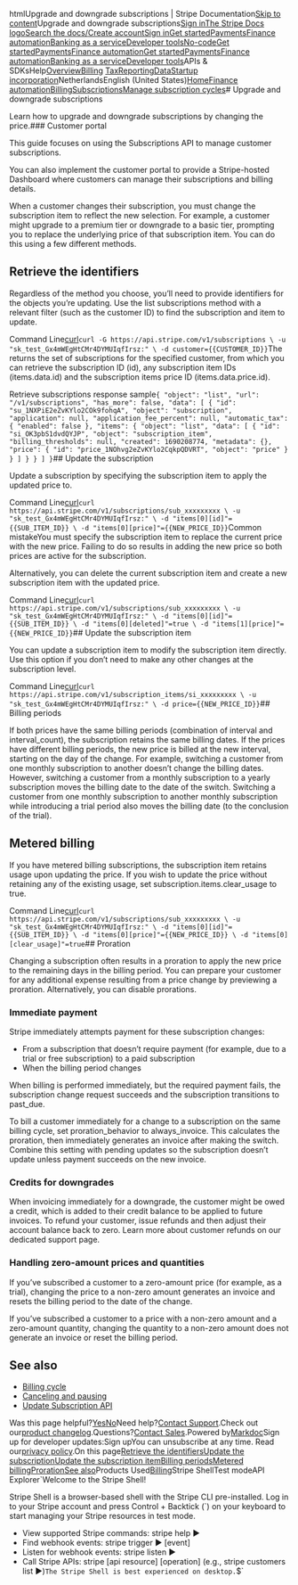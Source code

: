 htmlUpgrade and downgrade subscriptions | Stripe Documentation[Skip to content](#main-content)Upgrade and downgrade subscriptions[Sign in](https://dashboard.stripe.com/login?redirect=https%3A%2F%2Fdocs.stripe.com%2Fbilling%2Fsubscriptions%2Fupgrade-downgrade)[The Stripe Docs logo](/)[Search the docs/](#)[Create account](https://dashboard.stripe.com/register/billing)[Sign in](https://dashboard.stripe.com/login?redirect=https%3A%2F%2Fdocs.stripe.com%2Fbilling%2Fsubscriptions%2Fupgrade-downgrade)[Get started](/get-started)[Payments](/payments)[Finance automation](/finance-automation)[Banking as a service](/financial-services)[Developer tools](/development)[No-code](/no-code)[Get started](/get-started)[Payments](/payments)[Finance automation](/finance-automation)[](#)[Get started](/get-started)[Payments](/payments)[Finance automation](/finance-automation)[Banking as a service](/financial-services)[Developer tools](/development)[](#)APIs & SDKsHelp[Overview](/docs/finance-automation)[Billing](#)
[Tax](#)[Reporting](#)[Data](#)[Startup incorporation](#)NetherlandsEnglish (United States)[](#)[](#)[Home](/docs)[Finance automation](/docs/finance-automation)[Billing](/docs/billing)[Subscriptions](/docs/subscriptions)[Manage subscription cycles](/docs/billing/subscriptions/change)# Upgrade and downgrade subscriptions

Learn how to upgrade and downgrade subscriptions by changing the price.### Customer portal

This guide focuses on using the Subscriptions API to manage customer subscriptions.

You can also implement the customer portal to provide a Stripe-hosted Dashboard where customers can manage their subscriptions and billing details.

When a customer changes their subscription, you must change the subscription item to reflect the new selection. For example, a customer might upgrade to a premium tier or downgrade to a basic tier, prompting you to replace the underlying price of that subscription item. You can do this using a few different methods.

## Retrieve the identifiers

Regardless of the method you choose, you’ll need to provide identifiers for the objects you’re updating. Use the list subscriptions method with a relevant filter (such as the customer ID) to find the subscription and item to update.

Command Line[curl](#)`curl -G https://api.stripe.com/v1/subscriptions \
  -u "sk_test_Gx4mWEgHtCMr4DYMUIqfIrsz:" \
  -d customer={{CUSTOMER_ID}}`The returns the set of subscriptions for the specified customer, from which you can retrieve the subscription ID (id), any subscription item IDs (items.data.id) and the subscription items price ID (items.data.price.id).

Retrieve subscriptions response sample`{
  "object": "list",
  "url": "/v1/subscriptions",
  "has_more": false,
  "data": [
    {
      "id": "su_1NXPiE2eZvKYlo2COk9fohqA",
      "object": "subscription",
      "application": null,
      "application_fee_percent": null,
      "automatic_tax": {
        "enabled": false
      },
      "items": {
        "object": "list",
        "data": [
          {
            "id": "si_OK3pbS1dvdQYJP",
            "object": "subscription_item",
            "billing_thresholds": null,
            "created": 1690208774,
            "metadata": {},
            "price": {
              "id": "price_1NOhvg2eZvKYlo2CqkpQDVRT",
              "object": "price"
            }
          }
        ]
      }
    }
  ]
}`## Update the subscription

Update a subscription by specifying the subscription item to apply the updated price to.

Command Line[curl](#)`curl https://api.stripe.com/v1/subscriptions/sub_xxxxxxxxx \
  -u "sk_test_Gx4mWEgHtCMr4DYMUIqfIrsz:" \
  -d "items[0][id]"={{SUB_ITEM_ID}} \
  -d "items[0][price]"={{NEW_PRICE_ID}}`Common mistakeYou must specify the subscription item to replace the current price with the new price. Failing to do so results in adding the new price so both prices are active for the subscription.

Alternatively, you can delete the current subscription item and create a new subscription item with the updated price.

Command Line[curl](#)`curl https://api.stripe.com/v1/subscriptions/sub_xxxxxxxxx \
  -u "sk_test_Gx4mWEgHtCMr4DYMUIqfIrsz:" \
  -d "items[0][id]"={{SUB_ITEM_ID}} \
  -d "items[0][deleted]"=true \
  -d "items[1][price]"={{NEW_PRICE_ID}}`## Update the subscription item

You can update a subscription item to modify the subscription item directly. Use this option if you don’t need to make any other changes at the subscription level.

Command Line[curl](#)`curl https://api.stripe.com/v1/subscription_items/si_xxxxxxxxx \
  -u "sk_test_Gx4mWEgHtCMr4DYMUIqfIrsz:" \
  -d price={{NEW_PRICE_ID}}`## Billing periods

If both prices have the same billing periods (combination of interval and interval_count), the subscription retains the same billing dates. If the prices have different billing periods, the new price is billed at the new interval, starting on the day of the change. For example, switching a customer from one monthly subscription to another doesn’t change the billing dates. However, switching a customer from a monthly subscription to a yearly subscription moves the billing date to the date of the switch. Switching a customer from one monthly subscription to another monthly subscription while introducing a trial period also moves the billing date (to the conclusion of the trial).

## Metered billing

If you have metered billing subscriptions, the subscription item retains usage upon updating the price. If you wish to update the price without retaining any of the existing usage, set subscription.items.clear_usage to true.

Command Line[curl](#)`curl https://api.stripe.com/v1/subscriptions/sub_xxxxxxxxx \
  -u "sk_test_Gx4mWEgHtCMr4DYMUIqfIrsz:" \
  -d "items[0][id]"={{SUB_ITEM_ID}} \
  -d "items[0][price]"={{NEW_PRICE_ID}} \
  -d "items[0][clear_usage]"=true`## Proration

Changing a subscription often results in a proration to apply the new price to the remaining days in the billing period. You can prepare your customer for any additional expense resulting from a price change by previewing a proration. Alternatively, you can disable prorations.

### Immediate payment

Stripe immediately attempts payment for these subscription changes:

- From a subscription that doesn’t require payment (for example, due to a trial or free subscription) to a paid subscription
- When the billing period changes

When billing is performed immediately, but the required payment fails, the subscription change request succeeds and the subscription transitions to past_due.

To bill a customer immediately for a change to a subscription on the same billing cycle, set proration_behavior to always_invoice. This calculates the proration, then immediately generates an invoice after making the switch. Combine this setting with pending updates so the subscription doesn’t update unless payment succeeds on the new invoice.

### Credits for downgrades

When invoicing immediately for a downgrade, the customer might be owed a credit, which is added to their credit balance to be applied to future invoices. To refund your customer, issue refunds and then adjust their account balance back to zero. Learn more about customer refunds on our dedicated support page.

### Handling zero-amount prices and quantities

If you’ve subscribed a customer to a zero-amount price (for example, as a trial), changing the price to a non-zero amount generates an invoice and resets the billing period to the date of the change.

If you’ve subscribed a customer to a price with a non-zero amount and a zero-amount quantity, changing the quantity to a non-zero amount does not generate an invoice or reset the billing period.

## See also

- [Billing cycle](/billing/subscriptions/billing-cycle)
- [Canceling and pausing](/billing/subscriptions/cancel)
- [Update Subscription API](/api#update_subscription)

Was this page helpful?[Yes](#)[No](#)Need help?[Contact Support](https://support.stripe.com/).Check out our[product changelog](https://stripe.com/blog/changelog).Questions?[Contact Sales](https://stripe.com/contact/sales).Powered by[Markdoc](https://markdoc.dev)Sign up for developer updates:Sign upYou can unsubscribe at any time. Read our[privacy policy](https://stripe.com/privacy).On this page[Retrieve the identifiers](#retrieve-the-identifiers)[Update the subscription](#changing)[Update the subscription item](#update-the-subscription-item)[Billing periods](#billing-periods)[Metered billing](#metered-billing)[Proration](#proration)[See also](#see-also)Products Used[Billing](/billing)Stripe ShellTest modeAPI Explorer[](https://stripe.com/docs/stripe-cli#install)`Welcome to the Stripe Shell!

Stripe Shell is a browser-based shell with the Stripe CLI pre-installed. Log in to your
Stripe account and press Control + Backtick (`) on your keyboard to start managing your Stripe
resources in test mode.

- View supported Stripe commands: stripe help ▶️
- Find webhook events: stripe trigger ▶️ [event]
- Listen for webhook events: stripe listen ▶
- Call Stripe APIs: stripe [api resource] [operation] (e.g., stripe customers list ▶️)`The Stripe Shell is best experienced on desktop.`$`